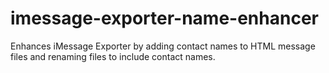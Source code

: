 # imessage-exporter-name-enhancer
Enhances iMessage Exporter by adding contact names to HTML message files and renaming files to include contact names.
